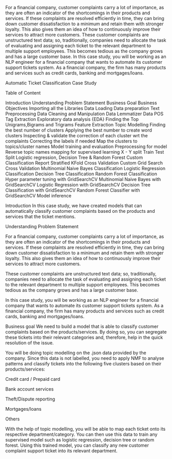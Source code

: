 For a financial company, customer complaints carry a lot of importance, as they are often an indicator of the shortcomings in their products and services. If these complaints are resolved efficiently in time, they can bring down customer dissatisfaction to a minimum and retain them with stronger loyalty. This also gives them an idea of how to continuously improve their services to attract more customers.
These customer complaints are unstructured text data; so, traditionally, companies need to allocate the task of evaluating and assigning each ticket to the relevant department to multiple support employees. This becomes tedious as the company grows and has a large customer base.
In this case study, you will be working as an NLP engineer for a financial company that wants to automate its customer support tickets system. As a financial company, the firm has many products and services such as credit cards, banking and mortgages/loans.


Automatic Ticket Classification Case Study



Table of Content

Introduction
Understanding Problem Statement
Business Goal
Business Objectives
Importing all the Libraries
Data Loading
Data preparation
Text Preprocessing
Data Cleaning and Manipulation
Data Lemmatizer
Data POS Tag Extraction
Exploratory data analysis {EDA}
Finding the Top Unigrams,Bigrams and Trigrams
Feature Extraction
Topic Modelling
Finding the best number of clusters
Applying the best number to create word clusters
Inspecting & validate the correction of each cluster wrt the complaints
Correcting the labels if needed
Map the clusters to topics/cluster names
Model training and evaluation
Preprocessing for model
Reverse topic names mapping for supervised learning
X - Y split
Train Test Split
Logistic regression, Decision Tree & Random Forest
Custom Classification Report
Stratified KFold Cross Validation
Custom Grid Search Cross Validation
Multinomial Naive Bayes Classification
Logistic Regression Classification
Decision Tree Classification
Random Forest Classification
Hyper parameter tuning with GridSearchCV
Multinomial Naive Bayes with GridSearchCV
Logistic Regression with GridSearchCV
Decision Tree Classification with GridSearchCV
Random Forest Classifier with GridSearchCV
Model inference



Introduction
In this case study, we have created models that can automatically classify customer complaints based on the products and services that the ticket mentions.



Understanding Problem Statement

For a financial company, customer complaints carry a lot of importance, as they are often an indicator of the shortcomings in their products and services. If these complaints are resolved efficiently in time, they can bring down customer dissatisfaction to a minimum and retain them with stronger loyalty. This also gives them an idea of how to continuously improve their services to attract more customers.

These customer complaints are unstructured text data; so, traditionally, companies need to allocate the task of evaluating and assigning each ticket to the relevant department to multiple support employees. This becomes tedious as the company grows and has a large customer base.

In this case study, you will be working as an NLP engineer for a financial company that wants to automate its customer support tickets system. As a financial company, the firm has many products and services such as credit cards, banking and mortgages/loans.



Business goal
We need to build a model that is able to classify customer complaints based on the products/services. By doing so, you can segregate these tickets into their relevant categories and, therefore, help in the quick resolution of the issue.

You will be doing topic modelling on the .json data provided by the company. Since this data is not labelled, you need to apply NMF to analyse patterns and classify tickets into the following five clusters based on their products/services:

Credit card / Prepaid card

Bank account services

Theft/Dispute reporting

Mortgages/loans

Others 

With the help of topic modelling, you will be able to map each ticket onto its respective department/category. You can then use this data to train any supervised model such as logistic regression, decision tree or random forest. Using this trained model, you can classify any new customer complaint support ticket into its relevant department.
